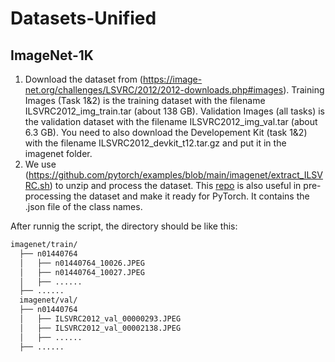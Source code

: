 # Datasets-Unified

## ImageNet-1K

1. Download the dataset from (https://image-net.org/challenges/LSVRC/2012/2012-downloads.php#images). Training Images (Task 1&2) is the training dataset with the filename ILSVRC2012_img_train.tar (about 138 GB). Validation Images (all tasks) is the validation dataset with the filename ILSVRC2012_img_val.tar (about 6.3 GB). You need to also download the Developement Kit (task 1&2) with the filename ILSVRC2012_devkit_t12.tar.gz and put it in the imagenet folder.
2. We use (https://github.com/pytorch/examples/blob/main/imagenet/extract_ILSVRC.sh) to unzip and process the dataset. This [repo](https://github.com/Jasonlee1995/ImageNet-1K/tree/main) is also useful in pre-processing the dataset and make it ready for PyTorch. It contains the .json file of the class names.

After runnig the script, the directory should be like this: 

```bash
imagenet/train/
  ├── n01440764
  │   ├── n01440764_10026.JPEG
  │   ├── n01440764_10027.JPEG
  │   ├── ......
  ├── ......
  imagenet/val/
  ├── n01440764
  │   ├── ILSVRC2012_val_00000293.JPEG
  │   ├── ILSVRC2012_val_00002138.JPEG
  │   ├── ......
  ├── ......
```
